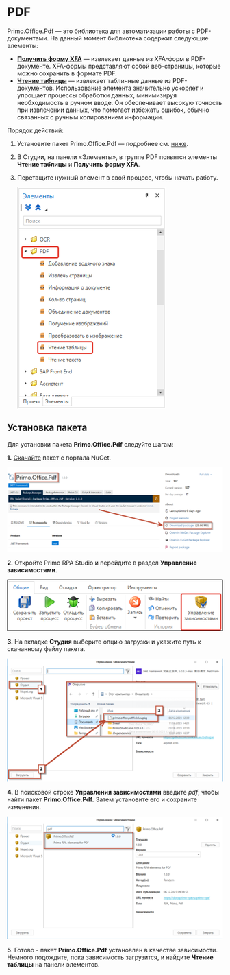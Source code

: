 # PDF

Primo.Office.Pdf — это библиотека для автоматизации работы с PDF-документами. На данный момент библиотека содержит следующие элементы:
* [**Получить форму XFA**](https://docs.primo-rpa.ru/primo-rpa/g_elements/el_extra/els_pdf/el_getxfaform) — извлекает данные из XFA-форм в PDF-документе. XFA-формы представляют собой веб-страницы, которые можно сохранить в формате PDF. 
* [**Чтение таблицы**](https://docs.primo-rpa.ru/primo-rpa/g_elements/el_extra/els_pdf/el_gettable) — извлекает табличные данные из PDF-документов. Использование элемента значительно ускоряет и упрощает процессы обработки данных, минимизируя необходимость в ручном вводе. Он обеспечивает высокую точность при извлечении данных, что помогает избежать ошибок, обычно связанных с ручным копированием информации.


Порядок действий:
1. Установите пакет Primo.Office.Pdf — подробнее см. [ниже](https://docs.primo-rpa.ru/primo-rpa/g_elements/el_extra/els_pdf#ustanovka-paketa).
2. В Студии, на панели «Элементы», в группе PDF появятся элементы **Чтение таблицы** и **Получить форму XFA**.
3. Перетащите нужный элемент в свой процесс, чтобы начать работу.

   ![](<../../../.gitbook/assets1/pdf-wf-gettable.png>) 

## Установка пакета

Для установки пакета **Primo.Office.Pdf** следуйте шагам:

**1.** [Скачайте](https://www.nuget.org/packages/Primo.Office.Pdf/#readme-body-tab) пакет с портала NuGet.

![](<../../../.gitbook/assets1/download_pack.png>)

**2.** Откройте Primo  RPA Studio и перейдите в раздел **Управление зависимостями**.

![](<../../../.gitbook/assets1/button-dependency-manager.png>)

**3.** На вкладке **Студия** выберите опцию загрузки и укажите путь к скачанному файлу пакета.

![](<../../../.gitbook/assets1/Package.png>)


**4.** В поисковой строке **Управления зависимостями** введите *pdf*, чтобы найти пакет **Primo.Office.Pdf.** Затем установите его и сохраните изменения. 

![](<../../../.gitbook/assets1/after_browse.png>)

**5**. Готово - пакет **Primo.Office.Pdf** установлен в качестве зависимости. Немного подождите, пока зависимость загрузится, и найдите **Чтение таблицы** на панели элементов.


